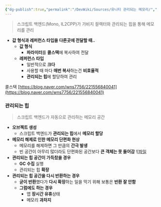 ```yaml
---
{"dg-publish":true,"permalink":"/DevWiki/Sources/유니티 관리되는 메모리/","noteIcon":"","created":"2024-12-21T18:32:47.000+09:00","updated":"2025-07-20T03:05:53.361+09:00"}
---
```


> 스크립트 백엔드(Mono, IL2CPP)가 가비지 컬렉터와 관리되는 힙을 통해 메모리를 관리

- **값 형식과 레퍼런스 타입을 다른곳에 전달할 때..**
    - **값 형식**
        - **파라미터**를 **콜스택**에 복사하여 전달
    - **레퍼런스 타입**
        - 일반적으로 **크다**
        - 사용할 때 마다 **매번 복사**하는건 **비효율적**
        - **관리되는 힙**에 할당하여 관리

콜스택 [https://blog.naver.com/wns7756/221556840041](https://blog.naver.com/wns7756/221556840041)

### 관리되는 힙

> 스크립트 백엔드가 자동으로 관리하는 메모리 공간

- **오브젝트 생성**
    - 스크립트 백엔드가 **관리되는 힙**에서 **메모리 할당**
- **메모리 해제로 인한 메모리 단편화 현상**
    - 메모리를 해제하면 그 만큼의 **간극 발생**
    - 빈 공간이 아무리 많더라도 단편화된 공간보다 **큰 객체는 못 들어감**
    ![[파일](https://docs.unity3d.com/kr/2021.3/uploads/Main/managed-heap-removed-objects.jpg)
- **관리되는 힙 공간이 가득찼을 경우**
    - **GC 수집** 실행
    - 관리되는 힙 **확장**
- **관리되는 힙 공간을 다시 반환하는 경우**
    - **굳이 반환**했다가 **다시 확장**하는 일을 막기 위해 보통은 **반환 잘 안함**
    - **그럼에도 하는 경우**
        - 앱 **장시간 유휴**상태
        - 메모리 **과차지**